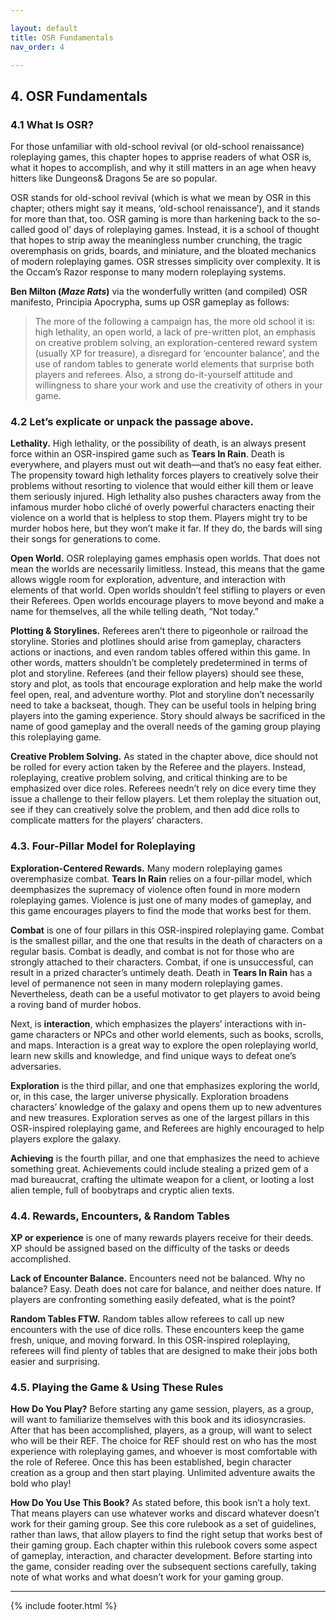 ```yaml
---

layout: default
title: OSR Fundamentals
nav_order: 4

---
```


## 4. OSR Fundamentals 

### 4.1 What Is OSR?

For those unfamiliar with old-school revival (or old-school renaissance) roleplaying games, this chapter hopes to apprise readers of what OSR is, what it hopes to accomplish, and why it still matters in an age when heavy hitters like Dungeons& Dragons 5e are so popular.

OSR stands for old-school revival (which is what we mean by OSR in this chapter; others might say it means, ‘old-school renaissance’), and it stands for more than that, too. OSR gaming is more than harkening back to the so-called good ol’ days of roleplaying games. Instead, it is a school of thought that hopes to strip away the meaningless number crunching, the tragic overemphasis on grids, boards, and miniature, and the bloated mechanics of modern roleplaying games. OSR stresses simplicity over complexity. It is the Occam’s Razor response to many modern roleplaying systems.

**Ben Milton (_Maze Rats_)** via the wonderfully written (and compiled) OSR manifesto, Principia Apocrypha, sums up OSR gameplay as follows: 

> The more of the following a campaign has, the more old school it is: high lethality, an open world, a lack of pre-written plot, an emphasis on creative problem solving, an exploration-centered reward system (usually XP for treasure), a disregard for ‘encounter balance’, and the use of random tables to generate world elements that surprise both players and referees. Also, a strong do-it-yourself attitude and willingness to share your work and use the creativity of others in your game.

### 4.2 Let’s explicate or unpack the passage above.

**Lethality.** High lethality, or the possibility of death, is an always present force within an OSR-inspired game such as **Tears In Rain**. Death is everywhere, and players must out wit death—and that’s no easy feat either. The propensity toward high lethality forces players to creatively solve their problems without resorting to violence that would either kill them or leave them seriously injured. High lethality also pushes characters away from the infamous murder hobo cliché of overly powerful characters enacting their violence on a world that is helpless to stop them. Players might try to be murder hobos here, but they won’t make it far. If they do, the bards will sing their songs for generations to come.

**Open World.** OSR roleplaying games emphasis open worlds. That does not mean the worlds are necessarily limitless. Instead, this means that the game allows wiggle room for exploration, adventure, and interaction with elements of that world. Open worlds shouldn’t feel stifling to players or even their Referees. Open worlds encourage players to move beyond and make a name for themselves, all the while telling death, “Not today.”

**Plotting & Storylines.** Referees aren’t there to pigeonhole or railroad the storyline. Stories and plotlines should arise from gameplay, characters actions or inactions, and even random tables offered within this game. In other words, matters shouldn’t be completely predetermined in terms of plot and storyline. Referees (and their fellow players) should see these, story and plot, as tools that encourage exploration and help make the world feel open, real, and adventure worthy. Plot and storyline don’t necessarily need to take a backseat, though. They can be useful tools in helping bring players into the gaming experience. Story should always be sacrificed in the name of good gameplay and the overall needs of the gaming group playing this roleplaying game.

**Creative Problem Solving.** As stated in the chapter above, dice should not be rolled for every action taken by the Referee and the players. Instead, roleplaying, creative problem solving, and critical thinking are to be emphasized over dice roles. Referees needn’t rely on dice every time they issue a challenge to their fellow players. Let them roleplay the situation out, see if they can creatively solve the problem, and then add dice rolls to complicate matters for the players’ characters.

### 4.3. Four-Pillar Model for Roleplaying

**Exploration-Centered Rewards.** Many modern roleplaying games overemphasize combat. **Tears In Rain** relies on a four-pillar model, which deemphasizes the supremacy of violence often found in more modern roleplaying games. Violence is just one of many modes of gameplay, and this game encourages players to find the mode that works best for them.

**Combat** is one of four pillars in this OSR-inspired roleplaying game. Combat is the smallest pillar, and the one that results in the death of characters on a regular basis. Combat is deadly, and combat is not for those who are strongly attached to their characters. Combat, if one is unsuccessful, can result in a prized character’s untimely death. Death in **Tears In Rain** has a level of permanence not seen in many modern roleplaying games. Nevertheless, death can be a useful motivator to get players to avoid being a roving band of murder hobos.

Next, is **interaction**, which emphasizes the players’ interactions with in-game characters or NPCs and other world elements, such as books, scrolls, and maps. Interaction is a great way to explore the open roleplaying world, learn new skills and knowledge, and find unique ways to defeat one’s adversaries.

**Exploration** is the third pillar, and one that emphasizes exploring the world, or, in this case, the larger universe physically. Exploration broadens characters’ knowledge of the galaxy and opens them up to new adventures and new treasures. Exploration serves as one of the largest pillars in this OSR-inspired roleplaying game, and Referees are highly encouraged to help players explore the galaxy.

**Achieving** is the fourth pillar, and one that emphasizes the need to achieve something great. Achievements could include stealing a prized gem of a mad bureaucrat, crafting the ultimate weapon for a client, or looting a lost alien temple, full of boobytraps and cryptic alien texts.

### 4.4. Rewards, Encounters, & Random Tables

**XP or experience** is one of many rewards players receive for their deeds. XP should be assigned based on the difficulty of the tasks or deeds accomplished.

**Lack of Encounter Balance.** Encounters need not be balanced. Why no balance? Easy. Death does not care for balance, and neither does nature. If players are confronting something easily defeated, what is the point?

**Random Tables FTW.** Random tables allow referees to call up new encounters with the use of dice rolls. These encounters keep the game fresh, unique, and moving forward. In this OSR-inspired roleplaying, referees will find plenty of tables that are designed to make their jobs both easier and surprising.

### 4.5. Playing the Game & Using These Rules

**How Do You Play?** Before starting any game session, players, as a group, will want to familiarize themselves with this book and its idiosyncrasies. After that has been accomplished, players, as a group, will want to select who will be their REF. The choice for REF should rest on who has the most experience with roleplaying games, and whoever is most comfortable with the role of Referee. Once this has been established, begin character creation as a group and then start playing. Unlimited adventure awaits the bold who play!

**How Do You Use This Book?** As stated before, this book isn’t a holy text. That means players can use whatever works and discard whatever doesn’t work for their gaming group. See this core rulebook as a set of guidelines, rather than laws, that allow players to find the right setup that works best of their gaming group. Each chapter within this rulebook covers some aspect of gameplay, interaction, and character development. Before starting into the game, consider reading over the subsequent sections carefully, taking note of what works and what doesn’t work for your gaming group.

---

{% include footer.html %}
